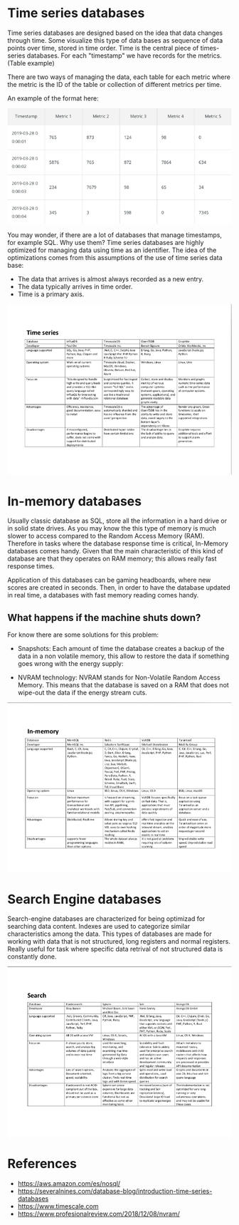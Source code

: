 # Time series databases

Time series databases are designed based on the idea that data changes through time. Some visualize this type of data bases as sequence of data points over time, stored in time order. Time is the central piece of times-series databases. For each "timestamp" we have records for the metrics. (Table example)

There are two ways of managing the data, each table for each metric where the metric is the ID of the table or collection of different metrics per time.

An example of the format here:

![](TS-DB.png)

You may wonder, if there are a lot of databases that manage timestamps, for example SQL. Why use them? Time series databases are highly optimized for managing data using time as an identifier. The idea of the optimizations comes from this assumptions of the use of time series data base:

- The data that arrives is almost always recorded as a new entry.
- The data typically arrives in time order.
- Time is a primary axis.

![](T1.png)


# In-memory databases

Usually classic database as SQL, store all the information in a hard drive or in solid state drives. As you may know the this type of memory is much slower to access compared to the Random Access Memory (RAM). Therefore in tasks where the database response time is critical, In-Memory databases comes handy. Given that the main characteristic of this kind of database are that they operates on RAM memory; this allows really fast response times. 

Application of this databases can be gaming headboards, where new scores are created in seconds. Then, in order to have the database updated in real time, a databases with fast memory reading comes handy.

## What happens if the machine shuts down?

For know there are some solutions for this problem:

- Snapshots: Each amount of time the database creates a backup of the data in a non volatile memory, this allow to restore the data if something goes wrong with the energy supply:

- NVRAM technology: NVRAM stands for Non-Volatile Random Access Memory. This means that the database is saved on a RAM that does not wipe-out the data if the energy stream cuts.

![](T2.png)

# Search Engine databases
Search-engine databases are characterized for being optimizad for searching data content. Indexes are used to categorize similar characteristics among the data. This types of databases are made for working with data that is not structured, long registers and normal registers. Really useful for task where specific data retrival of not structured data is constantly done. 

![](T3.png)

# References

- https://aws.amazon.com/es/nosql/
- https://severalnines.com/database-blog/introduction-time-series-databases
- https://www.timescale.com
- https://www.profesionalreview.com/2018/12/08/nvram/
